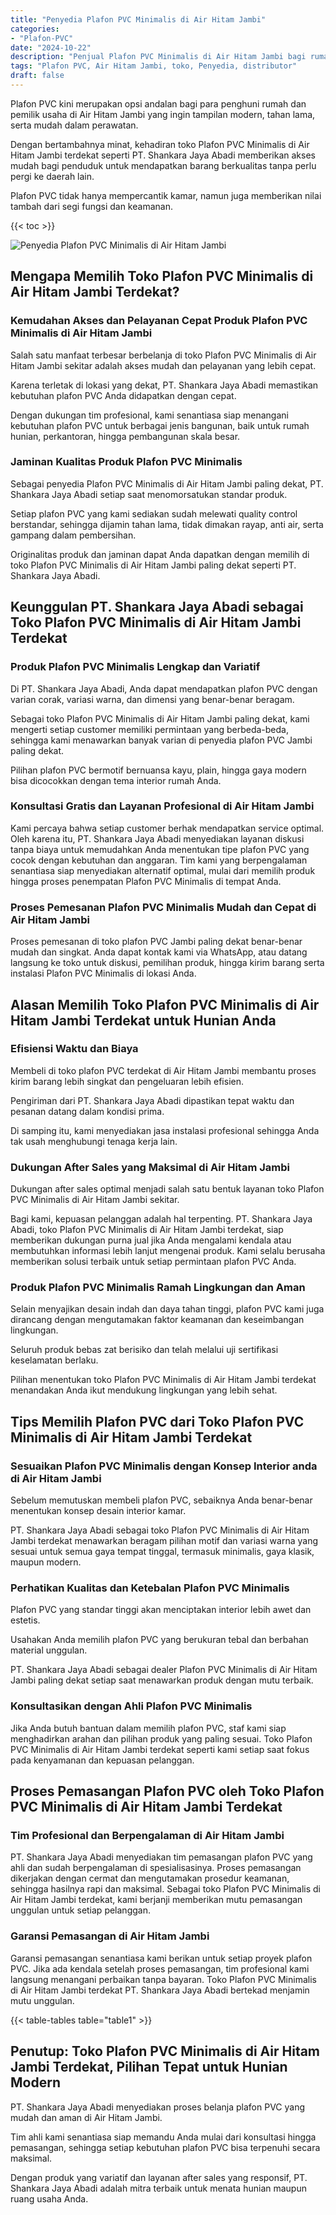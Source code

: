 ```yaml
---
title: "Penyedia Plafon PVC Minimalis di Air Hitam Jambi"
categories: 
- "Plafon-PVC"
date: "2024-10-22"
description: "Penjual Plafon PVC Minimalis di Air Hitam Jambi bagi rumah, office, serta ritel. Plafon unggulan, beragam motif, variasi warna elegan, dengan servis penempatan oleh tim berpengalaman serta garansi resmi!|Jasa penjualan Plafon PVC Minimalis di Air Hitam Jambi bagi keperluan tempat tinggal, perkantoran, maupun ritel, dengan produk terbaik dan pemasangan oleh teknisi berpengalaman serta kepastian resmi.|Alternatif Plafon PVC Minimalis di Air Hitam Jambi yang terpercaya bagi tempat tinggal, kantor, serta gerai, bersama plafon berkualitas dan penempatan dikerjakan oleh tim ahli serta jaminan resmi.|Distribusi Plafon PVC Minimalis di Air Hitam Jambi untuk rumah, perkantoran, dan toko, beserta produk terbaik dan instalasi dikerjakan oleh tenaga ahli profesional, lengkap beserta garansi resmi.}"
tags: "Plafon PVC, Air Hitam Jambi, toko, Penyedia, distributor"
draft: false
---
```


Plafon PVC kini merupakan opsi andalan bagi para penghuni rumah dan pemilik usaha di Air Hitam Jambi yang ingin tampilan modern, tahan lama, serta mudah dalam perawatan.

Dengan bertambahnya minat, kehadiran toko Plafon PVC Minimalis di Air Hitam Jambi terdekat seperti PT. Shankara Jaya Abadi memberikan akses mudah bagi penduduk untuk mendapatkan barang berkualitas tanpa perlu pergi ke daerah lain.

Plafon PVC tidak hanya mempercantik kamar, namun juga memberikan nilai tambah dari segi fungsi dan keamanan.

{{< toc >}}

![Penyedia Plafon PVC Minimalis di Air Hitam Jambi](/images/Plafon-PVC/Penyedia-Plafon-PVC-Minimalis-di-Air-Hitam-Jambi.png)


## Mengapa Memilih Toko Plafon PVC Minimalis di Air Hitam Jambi Terdekat?

### Kemudahan Akses dan Pelayanan Cepat Produk Plafon PVC Minimalis di Air Hitam Jambi

Salah satu manfaat terbesar berbelanja di toko Plafon PVC Minimalis di Air Hitam Jambi sekitar adalah akses mudah dan pelayanan yang lebih cepat.

Karena terletak di lokasi yang dekat, PT. Shankara Jaya Abadi memastikan kebutuhan plafon PVC Anda didapatkan dengan cepat.

Dengan dukungan tim profesional, kami senantiasa siap menangani kebutuhan plafon PVC untuk berbagai jenis bangunan, baik untuk rumah hunian, perkantoran, hingga pembangunan skala besar.

### Jaminan Kualitas Produk Plafon PVC Minimalis

Sebagai penyedia Plafon PVC Minimalis di Air Hitam Jambi paling dekat, PT. Shankara Jaya Abadi setiap saat menomorsatukan standar produk.

Setiap plafon PVC yang kami sediakan sudah melewati quality control berstandar, sehingga dijamin tahan lama, tidak dimakan rayap, anti air, serta gampang dalam pembersihan.

Originalitas produk dan jaminan dapat Anda dapatkan dengan memilih di toko Plafon PVC Minimalis di Air Hitam Jambi paling dekat seperti PT. Shankara Jaya Abadi.

## Keunggulan PT. Shankara Jaya Abadi sebagai Toko Plafon PVC Minimalis di Air Hitam Jambi Terdekat

### Produk Plafon PVC Minimalis Lengkap dan Variatif

Di PT. Shankara Jaya Abadi, Anda dapat mendapatkan plafon PVC dengan varian corak, variasi warna, dan dimensi yang benar-benar beragam.

Sebagai toko Plafon PVC Minimalis di Air Hitam Jambi paling dekat, kami mengerti setiap customer memiliki permintaan yang berbeda-beda, sehingga kami menawarkan banyak varian di penyedia plafon PVC Jambi paling dekat.

Pilihan plafon PVC bermotif bernuansa kayu, plain, hingga gaya modern bisa dicocokkan dengan tema interior rumah Anda.

### Konsultasi Gratis dan Layanan Profesional di Air Hitam Jambi

Kami percaya bahwa setiap customer berhak mendapatkan service optimal. Oleh karena itu, PT. Shankara Jaya Abadi menyediakan layanan diskusi tanpa biaya untuk memudahkan Anda menentukan tipe plafon PVC yang cocok dengan kebutuhan dan anggaran. Tim kami yang berpengalaman senantiasa siap menyediakan alternatif optimal, mulai dari memilih produk hingga proses penempatan Plafon PVC Minimalis di tempat Anda.

### Proses Pemesanan Plafon PVC Minimalis Mudah dan Cepat di Air Hitam Jambi

Proses pemesanan di toko plafon PVC Jambi paling dekat benar-benar mudah dan singkat. Anda dapat kontak kami via WhatsApp, atau datang langsung ke toko untuk diskusi, pemilihan produk, hingga kirim barang serta instalasi Plafon PVC Minimalis di lokasi Anda.

## Alasan Memilih Toko Plafon PVC Minimalis di Air Hitam Jambi Terdekat untuk Hunian Anda

### Efisiensi Waktu dan Biaya

Membeli di toko plafon PVC terdekat di Air Hitam Jambi membantu proses kirim barang lebih singkat dan pengeluaran lebih efisien.

Pengiriman dari PT. Shankara Jaya Abadi dipastikan tepat waktu dan pesanan datang dalam kondisi prima.

Di samping itu, kami menyediakan jasa instalasi profesional sehingga Anda tak usah menghubungi tenaga kerja lain.

### Dukungan After Sales yang Maksimal di Air Hitam Jambi

Dukungan after sales optimal menjadi salah satu bentuk layanan toko Plafon PVC Minimalis di Air Hitam Jambi sekitar.

Bagi kami, kepuasan pelanggan adalah hal terpenting. PT. Shankara Jaya Abadi, toko Plafon PVC Minimalis di Air Hitam Jambi terdekat, siap memberikan dukungan purna jual jika Anda mengalami kendala atau membutuhkan informasi lebih lanjut mengenai produk. Kami selalu berusaha memberikan solusi terbaik untuk setiap permintaan plafon PVC Anda.

### Produk Plafon PVC Minimalis Ramah Lingkungan dan Aman

Selain menyajikan desain indah dan daya tahan tinggi, plafon PVC kami juga dirancang dengan mengutamakan faktor keamanan dan keseimbangan lingkungan.

Seluruh produk bebas zat berisiko dan telah melalui uji sertifikasi keselamatan berlaku.

Pilihan menentukan toko Plafon PVC Minimalis di Air Hitam Jambi terdekat menandakan Anda ikut mendukung lingkungan yang lebih sehat.

## Tips Memilih Plafon PVC dari Toko Plafon PVC Minimalis di Air Hitam Jambi Terdekat

### Sesuaikan Plafon PVC Minimalis dengan Konsep Interior anda di Air Hitam Jambi

Sebelum memutuskan membeli plafon PVC, sebaiknya Anda benar-benar menentukan konsep desain interior kamar.

PT. Shankara Jaya Abadi sebagai toko Plafon PVC Minimalis di Air Hitam Jambi terdekat menawarkan beragam pilihan motif dan variasi warna yang sesuai untuk semua gaya tempat tinggal, termasuk minimalis, gaya klasik, maupun modern.

### Perhatikan Kualitas dan Ketebalan Plafon PVC Minimalis

Plafon PVC yang standar tinggi akan menciptakan interior lebih awet dan estetis.

Usahakan Anda memilih plafon PVC yang berukuran tebal dan berbahan material unggulan.

PT. Shankara Jaya Abadi sebagai dealer Plafon PVC Minimalis di Air Hitam Jambi paling dekat setiap saat menawarkan produk dengan mutu terbaik.

### Konsultasikan dengan Ahli Plafon PVC Minimalis

Jika Anda butuh bantuan dalam memilih plafon PVC, staf kami siap menghadirkan arahan dan pilihan produk yang paling sesuai. Toko Plafon PVC Minimalis di Air Hitam Jambi terdekat seperti kami setiap saat fokus pada kenyamanan dan kepuasan pelanggan.

## Proses Pemasangan Plafon PVC oleh Toko Plafon PVC Minimalis di Air Hitam Jambi Terdekat

### Tim Profesional dan Berpengalaman di Air Hitam Jambi

PT. Shankara Jaya Abadi menyediakan tim pemasangan plafon PVC yang ahli dan sudah berpengalaman di spesialisasinya. Proses pemasangan dikerjakan dengan cermat dan mengutamakan prosedur keamanan, sehingga hasilnya rapi dan maksimal. Sebagai toko Plafon PVC Minimalis di Air Hitam Jambi terdekat, kami berjanji memberikan mutu pemasangan unggulan untuk setiap pelanggan.

### Garansi Pemasangan di Air Hitam Jambi

Garansi pemasangan senantiasa kami berikan untuk setiap proyek plafon PVC. Jika ada kendala setelah proses pemasangan, tim profesional kami langsung menangani perbaikan tanpa bayaran. Toko Plafon PVC Minimalis di Air Hitam Jambi terdekat PT. Shankara Jaya Abadi bertekad menjamin mutu unggulan.

{{< table-tables table="table1" >}}

## Penutup: Toko Plafon PVC Minimalis di Air Hitam Jambi Terdekat, Pilihan Tepat untuk Hunian Modern

PT. Shankara Jaya Abadi menyediakan proses belanja plafon PVC yang mudah dan aman di Air Hitam Jambi.

Tim ahli kami senantiasa siap memandu Anda mulai dari konsultasi hingga pemasangan, sehingga setiap kebutuhan plafon PVC bisa terpenuhi secara maksimal.

Dengan produk yang variatif dan layanan after sales yang responsif, PT. Shankara Jaya Abadi adalah mitra terbaik untuk menata hunian maupun ruang usaha Anda.